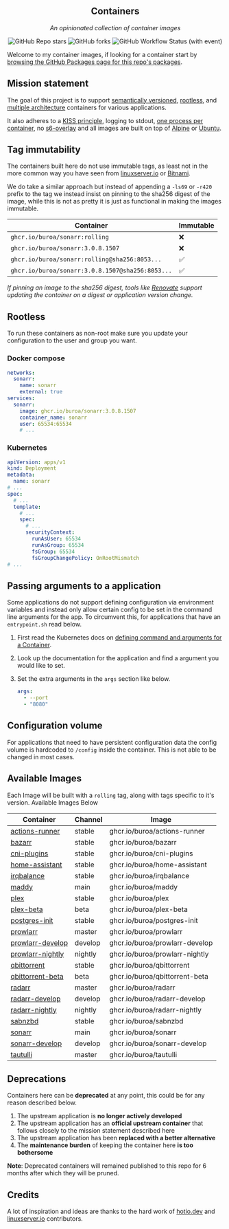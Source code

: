 <!---
NOTE: AUTO-GENERATED FILE
to edit this file, instead edit its template at: ./github/scripts/templates/README.md.j2
-->
<div align="center">


## Containers

_An opinionated collection of container images_

</div>

<div align="center">

![GitHub Repo stars](https://img.shields.io/github/stars/buroa/containers?style=for-the-badge)
![GitHub forks](https://img.shields.io/github/forks/buroa/containers?style=for-the-badge)
![GitHub Workflow Status (with event)](https://img.shields.io/github/actions/workflow/status/buroa/containers/release-scheduled.yaml?style=for-the-badge&label=Scheduled%20Release)

</div>

Welcome to my container images, if looking for a container start by [browsing the GitHub Packages page for this repo's packages](https://github.com/buroa?tab=packages&repo_name=containers).

## Mission statement

The goal of this project is to support [semantically versioned](https://semver.org/), [rootless](https://rootlesscontaine.rs/), and [multiple architecture](https://www.docker.com/blog/multi-arch-build-and-images-the-simple-way/) containers for various applications.

It also adheres to a [KISS principle](https://en.wikipedia.org/wiki/KISS_principle), logging to stdout, [one process per container](https://testdriven.io/tips/59de3279-4a2d-4556-9cd0-b444249ed31e/), no [s6-overlay](https://github.com/just-containers/s6-overlay) and all images are built on top of [Alpine](https://hub.docker.com/_/alpine) or [Ubuntu](https://hub.docker.com/_/ubuntu).

## Tag immutability

The containers built here do not use immutable tags, as least not in the more common way you have seen from [linuxserver.io](https://fleet.linuxserver.io/) or [Bitnami](https://bitnami.com/stacks/containers).

We do take a similar approach but instead of appending a `-ls69` or `-r420` prefix to the tag we instead insist on pinning to the sha256 digest of the image, while this is not as pretty it is just as functional in making the images immutable.

| Container                                          | Immutable |
|----------------------------------------------------|-----------|
| `ghcr.io/buroa/sonarr:rolling`                   | ❌         |
| `ghcr.io/buroa/sonarr:3.0.8.1507`                | ❌         |
| `ghcr.io/buroa/sonarr:rolling@sha256:8053...`    | ✅         |
| `ghcr.io/buroa/sonarr:3.0.8.1507@sha256:8053...` | ✅         |

_If pinning an image to the sha256 digest, tools like [Renovate](https://github.com/renovatebot/renovate) support updating the container on a digest or application version change._

## Rootless

To run these containers as non-root make sure you update your configuration to the user and group you want.

### Docker compose

```yaml
networks:
  sonarr:
    name: sonarr
    external: true
services:
  sonarr:
    image: ghcr.io/buroa/sonarr:3.0.8.1507
    container_name: sonarr
    user: 65534:65534
    # ...
```

### Kubernetes

```yaml
apiVersion: apps/v1
kind: Deployment
metadata:
  name: sonarr
# ...
spec:
  # ...
  template:
    # ...
    spec:
      # ...
      securityContext:
        runAsUser: 65534
        runAsGroup: 65534
        fsGroup: 65534
        fsGroupChangePolicy: OnRootMismatch
# ...
```

## Passing arguments to a application

Some applications do not support defining configuration via environment variables and instead only allow certain config to be set in the command line arguments for the app. To circumvent this, for applications that have an `entrypoint.sh` read below.

1. First read the Kubernetes docs on [defining command and arguments for a Container](https://kubernetes.io/docs/tasks/inject-data-application/define-command-argument-container/).
2. Look up the documentation for the application and find a argument you would like to set.
3. Set the extra arguments in the `args` section like below.

    ```yaml
    args:
      - --port
      - "8080"
    ```

## Configuration volume

For applications that need to have persistent configuration data the config volume is hardcoded to `/config` inside the container. This is not able to be changed in most cases.

## Available Images

Each Image will be built with a `rolling` tag, along with tags specific to it's version. Available Images Below

Container | Channel | Image
--- | --- | ---
[actions-runner](https://github.com/buroa/pkgs/container/actions-runner) | stable | ghcr.io/buroa/actions-runner
[bazarr](https://github.com/buroa/pkgs/container/bazarr) | stable | ghcr.io/buroa/bazarr
[cni-plugins](https://github.com/buroa/pkgs/container/cni-plugins) | stable | ghcr.io/buroa/cni-plugins
[home-assistant](https://github.com/buroa/pkgs/container/home-assistant) | stable | ghcr.io/buroa/home-assistant
[irqbalance](https://github.com/buroa/pkgs/container/irqbalance) | stable | ghcr.io/buroa/irqbalance
[maddy](https://github.com/buroa/pkgs/container/maddy) | main | ghcr.io/buroa/maddy
[plex](https://github.com/buroa/pkgs/container/plex) | stable | ghcr.io/buroa/plex
[plex-beta](https://github.com/buroa/pkgs/container/plex-beta) | beta | ghcr.io/buroa/plex-beta
[postgres-init](https://github.com/buroa/pkgs/container/postgres-init) | stable | ghcr.io/buroa/postgres-init
[prowlarr](https://github.com/buroa/pkgs/container/prowlarr) | master | ghcr.io/buroa/prowlarr
[prowlarr-develop](https://github.com/buroa/pkgs/container/prowlarr-develop) | develop | ghcr.io/buroa/prowlarr-develop
[prowlarr-nightly](https://github.com/buroa/pkgs/container/prowlarr-nightly) | nightly | ghcr.io/buroa/prowlarr-nightly
[qbittorrent](https://github.com/buroa/pkgs/container/qbittorrent) | stable | ghcr.io/buroa/qbittorrent
[qbittorrent-beta](https://github.com/buroa/pkgs/container/qbittorrent-beta) | beta | ghcr.io/buroa/qbittorrent-beta
[radarr](https://github.com/buroa/pkgs/container/radarr) | master | ghcr.io/buroa/radarr
[radarr-develop](https://github.com/buroa/pkgs/container/radarr-develop) | develop | ghcr.io/buroa/radarr-develop
[radarr-nightly](https://github.com/buroa/pkgs/container/radarr-nightly) | nightly | ghcr.io/buroa/radarr-nightly
[sabnzbd](https://github.com/buroa/pkgs/container/sabnzbd) | stable | ghcr.io/buroa/sabnzbd
[sonarr](https://github.com/buroa/pkgs/container/sonarr) | main | ghcr.io/buroa/sonarr
[sonarr-develop](https://github.com/buroa/pkgs/container/sonarr-develop) | develop | ghcr.io/buroa/sonarr-develop
[tautulli](https://github.com/buroa/pkgs/container/tautulli) | master | ghcr.io/buroa/tautulli


## Deprecations

Containers here can be **deprecated** at any point, this could be for any reason described below.

1. The upstream application is **no longer actively developed**
2. The upstream application has an **official upstream container** that follows closely to the mission statement described here
3. The upstream application has been **replaced with a better alternative**
4. The **maintenance burden** of keeping the container here **is too bothersome**

**Note**: Deprecated containers will remained published to this repo for 6 months after which they will be pruned.

## Credits

A lot of inspiration and ideas are thanks to the hard work of [hotio.dev](https://hotio.dev/) and [linuxserver.io](https://www.linuxserver.io/) contributors.